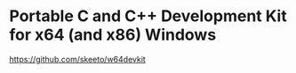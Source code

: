 
# Portable C and C++ Development Kit for x64 (and x86) Windows

https://github.com/skeeto/w64devkit
